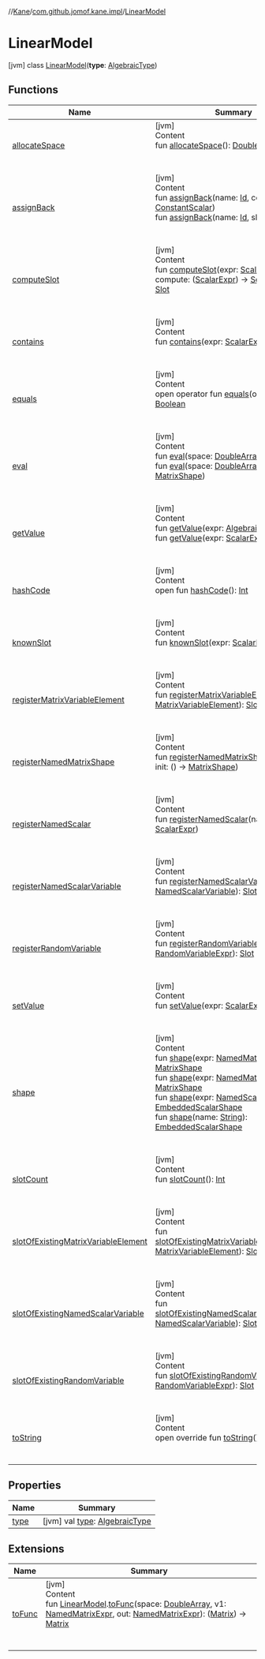 //[Kane](../../index.md)/[com.github.jomof.kane.impl](../index.md)/[LinearModel](index.md)



# LinearModel  
 [jvm] class [LinearModel](index.md)(**type**: [AlgebraicType](../../com.github.jomof.kane.impl.types/-algebraic-type/index.md))   


## Functions  
  
|  Name|  Summary| 
|---|---|
| <a name="com.github.jomof.kane.impl/LinearModel/allocateSpace/#/PointingToDeclaration/"></a>[allocateSpace](allocate-space.md)| <a name="com.github.jomof.kane.impl/LinearModel/allocateSpace/#/PointingToDeclaration/"></a>[jvm]  <br>Content  <br>fun [allocateSpace](allocate-space.md)(): [DoubleArray](https://kotlinlang.org/api/latest/jvm/stdlib/kotlin/-double-array/index.html)  <br><br><br>
| <a name="com.github.jomof.kane.impl/LinearModel/assignBack/#kotlin.Any#com.github.jomof.kane.impl.ConstantScalar/PointingToDeclaration/"></a>[assignBack](assign-back.md)| <a name="com.github.jomof.kane.impl/LinearModel/assignBack/#kotlin.Any#com.github.jomof.kane.impl.ConstantScalar/PointingToDeclaration/"></a>[jvm]  <br>Content  <br>fun [assignBack](assign-back.md)(name: [Id](../index.md#%5Bcom.github.jomof.kane.impl%2FId%2F%2F%2FPointingToDeclaration%2F%5D%2FClasslikes%2F-1845315750), constant: [ConstantScalar](../-constant-scalar/index.md))  <br>fun [assignBack](assign-back.md)(name: [Id](../index.md#%5Bcom.github.jomof.kane.impl%2FId%2F%2F%2FPointingToDeclaration%2F%5D%2FClasslikes%2F-1845315750), slot: [Slot](../-slot/index.md))  <br><br><br>
| <a name="com.github.jomof.kane.impl/LinearModel/computeSlot/#com.github.jomof.kane.ScalarExpr#kotlin.Function1[com.github.jomof.kane.ScalarExpr,com.github.jomof.kane.ScalarExpr]/PointingToDeclaration/"></a>[computeSlot](compute-slot.md)| <a name="com.github.jomof.kane.impl/LinearModel/computeSlot/#com.github.jomof.kane.ScalarExpr#kotlin.Function1[com.github.jomof.kane.ScalarExpr,com.github.jomof.kane.ScalarExpr]/PointingToDeclaration/"></a>[jvm]  <br>Content  <br>fun [computeSlot](compute-slot.md)(expr: [ScalarExpr](../../com.github.jomof.kane/-scalar-expr/index.md), compute: ([ScalarExpr](../../com.github.jomof.kane/-scalar-expr/index.md)) -> [ScalarExpr](../../com.github.jomof.kane/-scalar-expr/index.md)): [Slot](../-slot/index.md)  <br><br><br>
| <a name="com.github.jomof.kane.impl/LinearModel/contains/#com.github.jomof.kane.ScalarExpr/PointingToDeclaration/"></a>[contains](contains.md)| <a name="com.github.jomof.kane.impl/LinearModel/contains/#com.github.jomof.kane.ScalarExpr/PointingToDeclaration/"></a>[jvm]  <br>Content  <br>fun [contains](contains.md)(expr: [ScalarExpr](../../com.github.jomof.kane/-scalar-expr/index.md)): [Boolean](https://kotlinlang.org/api/latest/jvm/stdlib/kotlin/-boolean/index.html)  <br><br><br>
| <a name="kotlin/Any/equals/#kotlin.Any?/PointingToDeclaration/"></a>[equals](../../com.github.jomof.kane.impl.types/-double-algebraic-type/index.md#%5Bkotlin%2FAny%2Fequals%2F%23kotlin.Any%3F%2FPointingToDeclaration%2F%5D%2FFunctions%2F-1845315750)| <a name="kotlin/Any/equals/#kotlin.Any?/PointingToDeclaration/"></a>[jvm]  <br>Content  <br>open operator fun [equals](../../com.github.jomof.kane.impl.types/-double-algebraic-type/index.md#%5Bkotlin%2FAny%2Fequals%2F%23kotlin.Any%3F%2FPointingToDeclaration%2F%5D%2FFunctions%2F-1845315750)(other: [Any](https://kotlinlang.org/api/latest/jvm/stdlib/kotlin/-any/index.html)?): [Boolean](https://kotlinlang.org/api/latest/jvm/stdlib/kotlin/-boolean/index.html)  <br><br><br>
| <a name="com.github.jomof.kane.impl/LinearModel/eval/#kotlin.DoubleArray/PointingToDeclaration/"></a>[eval](eval.md)| <a name="com.github.jomof.kane.impl/LinearModel/eval/#kotlin.DoubleArray/PointingToDeclaration/"></a>[jvm]  <br>Content  <br>fun [eval](eval.md)(space: [DoubleArray](https://kotlinlang.org/api/latest/jvm/stdlib/kotlin/-double-array/index.html))  <br>fun [eval](eval.md)(space: [DoubleArray](https://kotlinlang.org/api/latest/jvm/stdlib/kotlin/-double-array/index.html), protect: [MatrixShape](../-matrix-shape/index.md))  <br><br><br>
| <a name="com.github.jomof.kane.impl/LinearModel/getValue/#com.github.jomof.kane.AlgebraicExpr/PointingToDeclaration/"></a>[getValue](get-value.md)| <a name="com.github.jomof.kane.impl/LinearModel/getValue/#com.github.jomof.kane.AlgebraicExpr/PointingToDeclaration/"></a>[jvm]  <br>Content  <br>fun [getValue](get-value.md)(expr: [AlgebraicExpr](../../com.github.jomof.kane/-algebraic-expr/index.md)): [Slot](../-slot/index.md)  <br>fun [getValue](get-value.md)(expr: [ScalarExpr](../../com.github.jomof.kane/-scalar-expr/index.md)): [Slot](../-slot/index.md)  <br><br><br>
| <a name="kotlin/Any/hashCode/#/PointingToDeclaration/"></a>[hashCode](../../com.github.jomof.kane.impl.types/-double-algebraic-type/index.md#%5Bkotlin%2FAny%2FhashCode%2F%23%2FPointingToDeclaration%2F%5D%2FFunctions%2F-1845315750)| <a name="kotlin/Any/hashCode/#/PointingToDeclaration/"></a>[jvm]  <br>Content  <br>open fun [hashCode](../../com.github.jomof.kane.impl.types/-double-algebraic-type/index.md#%5Bkotlin%2FAny%2FhashCode%2F%23%2FPointingToDeclaration%2F%5D%2FFunctions%2F-1845315750)(): [Int](https://kotlinlang.org/api/latest/jvm/stdlib/kotlin/-int/index.html)  <br><br><br>
| <a name="com.github.jomof.kane.impl/LinearModel/knownSlot/#com.github.jomof.kane.ScalarExpr/PointingToDeclaration/"></a>[knownSlot](known-slot.md)| <a name="com.github.jomof.kane.impl/LinearModel/knownSlot/#com.github.jomof.kane.ScalarExpr/PointingToDeclaration/"></a>[jvm]  <br>Content  <br>fun [knownSlot](known-slot.md)(expr: [ScalarExpr](../../com.github.jomof.kane/-scalar-expr/index.md)): [Slot](../-slot/index.md)  <br><br><br>
| <a name="com.github.jomof.kane.impl/LinearModel/registerMatrixVariableElement/#com.github.jomof.kane.impl.MatrixVariableElement/PointingToDeclaration/"></a>[registerMatrixVariableElement](register-matrix-variable-element.md)| <a name="com.github.jomof.kane.impl/LinearModel/registerMatrixVariableElement/#com.github.jomof.kane.impl.MatrixVariableElement/PointingToDeclaration/"></a>[jvm]  <br>Content  <br>fun [registerMatrixVariableElement](register-matrix-variable-element.md)(expr: [MatrixVariableElement](../-matrix-variable-element/index.md)): [Slot](../-slot/index.md)  <br><br><br>
| <a name="com.github.jomof.kane.impl/LinearModel/registerNamedMatrixShape/#kotlin.Any#kotlin.Function0[com.github.jomof.kane.impl.MatrixShape]/PointingToDeclaration/"></a>[registerNamedMatrixShape](register-named-matrix-shape.md)| <a name="com.github.jomof.kane.impl/LinearModel/registerNamedMatrixShape/#kotlin.Any#kotlin.Function0[com.github.jomof.kane.impl.MatrixShape]/PointingToDeclaration/"></a>[jvm]  <br>Content  <br>fun [registerNamedMatrixShape](register-named-matrix-shape.md)(name: [Id](../index.md#%5Bcom.github.jomof.kane.impl%2FId%2F%2F%2FPointingToDeclaration%2F%5D%2FClasslikes%2F-1845315750), init: () -> [MatrixShape](../-matrix-shape/index.md))  <br><br><br>
| <a name="com.github.jomof.kane.impl/LinearModel/registerNamedScalar/#kotlin.Any#com.github.jomof.kane.ScalarExpr/PointingToDeclaration/"></a>[registerNamedScalar](register-named-scalar.md)| <a name="com.github.jomof.kane.impl/LinearModel/registerNamedScalar/#kotlin.Any#com.github.jomof.kane.ScalarExpr/PointingToDeclaration/"></a>[jvm]  <br>Content  <br>fun [registerNamedScalar](register-named-scalar.md)(name: [Id](../index.md#%5Bcom.github.jomof.kane.impl%2FId%2F%2F%2FPointingToDeclaration%2F%5D%2FClasslikes%2F-1845315750), scalar: [ScalarExpr](../../com.github.jomof.kane/-scalar-expr/index.md))  <br><br><br>
| <a name="com.github.jomof.kane.impl/LinearModel/registerNamedScalarVariable/#com.github.jomof.kane.impl.NamedScalarVariable/PointingToDeclaration/"></a>[registerNamedScalarVariable](register-named-scalar-variable.md)| <a name="com.github.jomof.kane.impl/LinearModel/registerNamedScalarVariable/#com.github.jomof.kane.impl.NamedScalarVariable/PointingToDeclaration/"></a>[jvm]  <br>Content  <br>fun [registerNamedScalarVariable](register-named-scalar-variable.md)(expr: [NamedScalarVariable](../-named-scalar-variable/index.md)): [Slot](../-slot/index.md)  <br><br><br>
| <a name="com.github.jomof.kane.impl/LinearModel/registerRandomVariable/#com.github.jomof.kane.impl.RandomVariableExpr/PointingToDeclaration/"></a>[registerRandomVariable](register-random-variable.md)| <a name="com.github.jomof.kane.impl/LinearModel/registerRandomVariable/#com.github.jomof.kane.impl.RandomVariableExpr/PointingToDeclaration/"></a>[jvm]  <br>Content  <br>fun [registerRandomVariable](register-random-variable.md)(expr: [RandomVariableExpr](../-random-variable-expr/index.md)): [Slot](../-slot/index.md)  <br><br><br>
| <a name="com.github.jomof.kane.impl/LinearModel/setValue/#com.github.jomof.kane.ScalarExpr#com.github.jomof.kane.impl.Slot/PointingToDeclaration/"></a>[setValue](set-value.md)| <a name="com.github.jomof.kane.impl/LinearModel/setValue/#com.github.jomof.kane.ScalarExpr#com.github.jomof.kane.impl.Slot/PointingToDeclaration/"></a>[jvm]  <br>Content  <br>fun [setValue](set-value.md)(expr: [ScalarExpr](../../com.github.jomof.kane/-scalar-expr/index.md), slot: [Slot](../-slot/index.md))  <br><br><br>
| <a name="com.github.jomof.kane.impl/LinearModel/shape/#com.github.jomof.kane.impl.NamedMatrixExpr/PointingToDeclaration/"></a>[shape](shape.md)| <a name="com.github.jomof.kane.impl/LinearModel/shape/#com.github.jomof.kane.impl.NamedMatrixExpr/PointingToDeclaration/"></a>[jvm]  <br>Content  <br>fun [shape](shape.md)(expr: [NamedMatrixExpr](../-named-matrix-expr/index.md)): [MatrixShape](../-matrix-shape/index.md)  <br>fun [shape](shape.md)(expr: [NamedMatrixVariable](../-named-matrix-variable/index.md)): [MatrixShape](../-matrix-shape/index.md)  <br>fun [shape](shape.md)(expr: [NamedScalarExpr](../-named-scalar-expr/index.md)): [EmbeddedScalarShape](../-embedded-scalar-shape/index.md)  <br>fun [shape](shape.md)(name: [String](https://kotlinlang.org/api/latest/jvm/stdlib/kotlin/-string/index.html)): [EmbeddedScalarShape](../-embedded-scalar-shape/index.md)  <br><br><br>
| <a name="com.github.jomof.kane.impl/LinearModel/slotCount/#/PointingToDeclaration/"></a>[slotCount](slot-count.md)| <a name="com.github.jomof.kane.impl/LinearModel/slotCount/#/PointingToDeclaration/"></a>[jvm]  <br>Content  <br>fun [slotCount](slot-count.md)(): [Int](https://kotlinlang.org/api/latest/jvm/stdlib/kotlin/-int/index.html)  <br><br><br>
| <a name="com.github.jomof.kane.impl/LinearModel/slotOfExistingMatrixVariableElement/#com.github.jomof.kane.impl.MatrixVariableElement/PointingToDeclaration/"></a>[slotOfExistingMatrixVariableElement](slot-of-existing-matrix-variable-element.md)| <a name="com.github.jomof.kane.impl/LinearModel/slotOfExistingMatrixVariableElement/#com.github.jomof.kane.impl.MatrixVariableElement/PointingToDeclaration/"></a>[jvm]  <br>Content  <br>fun [slotOfExistingMatrixVariableElement](slot-of-existing-matrix-variable-element.md)(expr: [MatrixVariableElement](../-matrix-variable-element/index.md)): [Slot](../-slot/index.md)  <br><br><br>
| <a name="com.github.jomof.kane.impl/LinearModel/slotOfExistingNamedScalarVariable/#com.github.jomof.kane.impl.NamedScalarVariable/PointingToDeclaration/"></a>[slotOfExistingNamedScalarVariable](slot-of-existing-named-scalar-variable.md)| <a name="com.github.jomof.kane.impl/LinearModel/slotOfExistingNamedScalarVariable/#com.github.jomof.kane.impl.NamedScalarVariable/PointingToDeclaration/"></a>[jvm]  <br>Content  <br>fun [slotOfExistingNamedScalarVariable](slot-of-existing-named-scalar-variable.md)(expr: [NamedScalarVariable](../-named-scalar-variable/index.md)): [Slot](../-slot/index.md)  <br><br><br>
| <a name="com.github.jomof.kane.impl/LinearModel/slotOfExistingRandomVariable/#com.github.jomof.kane.impl.RandomVariableExpr/PointingToDeclaration/"></a>[slotOfExistingRandomVariable](slot-of-existing-random-variable.md)| <a name="com.github.jomof.kane.impl/LinearModel/slotOfExistingRandomVariable/#com.github.jomof.kane.impl.RandomVariableExpr/PointingToDeclaration/"></a>[jvm]  <br>Content  <br>fun [slotOfExistingRandomVariable](slot-of-existing-random-variable.md)(expr: [RandomVariableExpr](../-random-variable-expr/index.md)): [Slot](../-slot/index.md)  <br><br><br>
| <a name="com.github.jomof.kane.impl/LinearModel/toString/#/PointingToDeclaration/"></a>[toString](to-string.md)| <a name="com.github.jomof.kane.impl/LinearModel/toString/#/PointingToDeclaration/"></a>[jvm]  <br>Content  <br>open override fun [toString](to-string.md)(): [String](https://kotlinlang.org/api/latest/jvm/stdlib/kotlin/-string/index.html)  <br><br><br>


## Properties  
  
|  Name|  Summary| 
|---|---|
| <a name="com.github.jomof.kane.impl/LinearModel/type/#/PointingToDeclaration/"></a>[type](type.md)| <a name="com.github.jomof.kane.impl/LinearModel/type/#/PointingToDeclaration/"></a> [jvm] val [type](type.md): [AlgebraicType](../../com.github.jomof.kane.impl.types/-algebraic-type/index.md)   <br>


## Extensions  
  
|  Name|  Summary| 
|---|---|
| <a name="com.github.jomof.kane.impl//toFunc/com.github.jomof.kane.impl.LinearModel#kotlin.DoubleArray#com.github.jomof.kane.impl.NamedMatrixExpr#com.github.jomof.kane.impl.NamedMatrixExpr/PointingToDeclaration/"></a>[toFunc](../to-func.md)| <a name="com.github.jomof.kane.impl//toFunc/com.github.jomof.kane.impl.LinearModel#kotlin.DoubleArray#com.github.jomof.kane.impl.NamedMatrixExpr#com.github.jomof.kane.impl.NamedMatrixExpr/PointingToDeclaration/"></a>[jvm]  <br>Content  <br>fun [LinearModel](index.md).[toFunc](../to-func.md)(space: [DoubleArray](https://kotlinlang.org/api/latest/jvm/stdlib/kotlin/-double-array/index.html), v1: [NamedMatrixExpr](../-named-matrix-expr/index.md), out: [NamedMatrixExpr](../-named-matrix-expr/index.md)): ([Matrix](../-matrix/index.md)) -> [Matrix](../-matrix/index.md)  <br><br><br>

